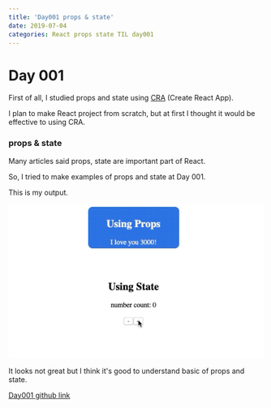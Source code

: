 ```yaml
---
title: 'Day001 props & state'
date: 2019-07-04
categories: React props state TIL day001
---
```


# Day 001

First of all, I studied props and state using [CRA](https://github.com/facebook/create-react-app) (Create React App).

I plan to make React project from scratch, but at first I thought it would be effective to using CRA.

### props & state

Many articles said props, state are important part of React.

So, I tried to make examples of props and state at Day 001.

This is my output.

![](/assets/day001.gif)

It looks not great but I think it's good to understand basic of props and state.

[Day001 github link](https://github.com/oneybee/100days-of-react/tree/master/day001-props-state-basic)
